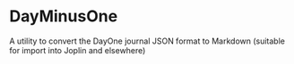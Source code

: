 # DayMinusOne
A utility to convert the DayOne journal JSON format to Markdown (suitable for import into Joplin and elsewhere)
